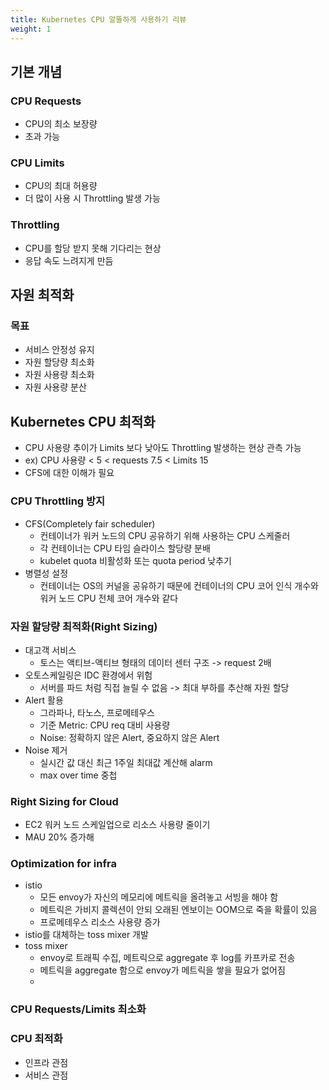 ```yaml
---
title: Kubernetes CPU 알뜰하게 사용하기 리뷰
weight: 1
---
```

## 기본 개념
### CPU Requests
- CPU의 최소 보장량
- 초과 가능

### CPU Limits
- CPU의 최대 허용량
- 더 많이 사용 시 Throttling 발생 가능

### Throttling
- CPU를 할당 받지 못해 기다리는 현상
- 응답 속도 느려지게 만듬

## 자원 최적화
### 목표
- 서비스 안정성 유지
- 자원 할당량 최소화
- 자원 사용량 최소화
- 자원 사용량 분산

## Kubernetes CPU 최적화
- CPU 사용량 추이가 Limits 보다 낮아도 Throttling 발생하는 현상 관측 가능
- ex) CPU 사용량 < 5 < requests 7.5 < Limits 15
- CFS에 대한 이해가 필요

### CPU Throttling 방지
- CFS(Completely fair scheduler)
  - 컨테이너가 워커 노드의 CPU 공유하기 위해 사용하는 CPU 스케줄러
  - 각 컨테이너는 CPU 타임 슬라이스 할당량 분배
  - kubelet quota 비활성화 또는 quota period 낮추기
- 병렬성 설정
  - 컨테이너는 OS의 커널을 공유하기 때문에 컨테이너의 CPU 코어 인식 개수와 워커 노드 CPU 전체 코어 개수와 같다

### 자원 할당량 최적화(Right Sizing)
- 대고객 서비스
  - 토스는 액티브-액티브 형태의 데이터 센터 구조 -> request 2배
- 오토스케일링은 IDC 환경에서 위험
  - 서버를 파드 처럼 직접 늘릴 수 없음 -> 최대 부하를 추산해 자원 할당
- Alert 활용
  - 그라파나, 타노스, 프로메테우스
  - 기준 Metric: CPU req 대비 사용량
  - Noise: 정확하지 않은 Alert, 중요하지 않은 Alert
- Noise 제거
  - 실시간 값 대신 최근 1주일 최대값 계산해 alarm
  - max over time 중첩

### Right Sizing for Cloud
- EC2 워커 노드 스케일업으로 리소스 사용량 줄이기
- MAU 20% 증가해
### Optimization for infra
- istio
  - 모든 envoy가 자신의 메모리에 메트릭을 올려놓고 서빙을 해야 함
  - 메트릭은 가비지 콜렉션이 안되 오래된 엔보이는 OOM으로 죽을 확률이 있음
  - 프로메테우스 리소스 사용량 증가
- istio를 대체하는 toss mixer 개발
- toss mixer
  - envoy로 트래픽 수집, 메트릭으로 aggregate 후 log를 카프카로 전송
  - 메트릭을 aggregate 함으로 envoy가 메트릭을 쌓을 필요가 없어짐
  - 
### CPU Requests/Limits 최소화

### CPU 최적화
- 인프라 관점
- 서비스 관점
